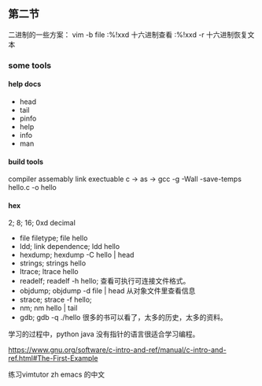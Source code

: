 ## 第二节
二进制的一些方案：
vim -b file
:%!xxd 十六进制查看
:%!xxd -r 十六进制恢复文本


### some tools
#### help docs
* head
* tail
* pinfo
* help
* info
* man


#### build tools
compiler assemably link exectuable
c -> as -> 
gcc -g -Wall -save-temps hello.c -o hello


#### hex 
2; 8; 16;
0xd
decimal
* file filetype; file hello
* ldd; link dependence; ldd hello
* hexdump;  hexdump -C hello | head
* strings; strings hello
* ltrace; ltrace hello
* readelf; readelf -h hello; 查看可执行可连接文件格式。
* objdump;  objdump -d file | head 从对象文件里查看信息
* strace; strace -f hello;
* nm; nm hello | tail
* gdb; gdb -q ./hello
很多的书可以看了，太多的历史，太多的资料。

学习的过程中，python java 没有指针的语言很适合学习编程。

https://www.gnu.org/software/c-intro-and-ref/manual/c-intro-and-ref.html#The-First-Example


练习vimtutor zh
emacs 的中文

